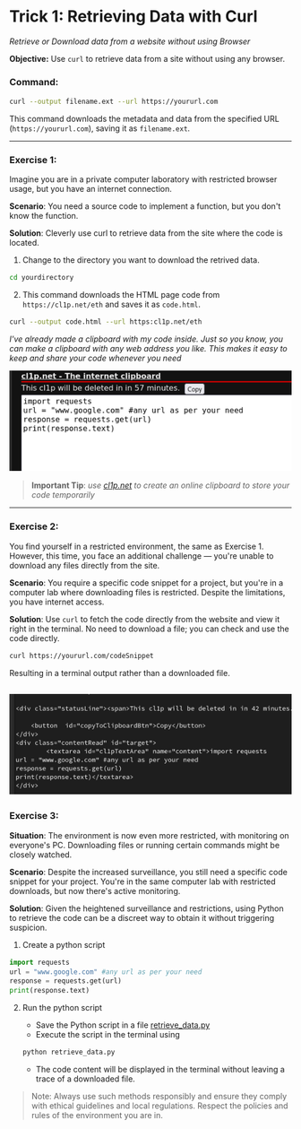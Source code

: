# Trick 1: Retrieving Data with Curl
*Retrieve or Download data from a website without using Browser*

**Objective:** Use `curl` to retrieve data from a site without using any browser.

### Command:
```bash
curl --output filename.ext --url https://yoururl.com
```
This command downloads the metadata and data from the specified URL (`https://yoururl.com`), saving it as `filename.ext`.

--- 
### Exercise 1:
Imagine you are in a private computer laboratory with restricted browser usage, but you have an internet connection.

**Scenario**: You need a source code to implement a function, but you don't know the function.

**Solution**: Cleverly use curl to retrieve data from the site where the code is located.

1. Change to the directory you want to download the retrived data.

```bash
cd yourdirectory
```
2. This command downloads the HTML page code from `https://cl1p.net/eth` and saves it as `code.html`.

```bash
curl --output code.html --url https:cl1p.net/eth
```

*I've already made a clipboard with my code inside. Just so you know, you can make a clipboard with any web address you like. This makes it easy to keep and share your code whenever you need*

![cl1p.net/eth screenshot](./screenshot/image.png)

> **Important Tip**: *use [cl1p.net](https://cl1p.net) to create an online clipboard to store your code temporarily*
--- 
### Exercise 2:
You find yourself in a restricted environment, the same as Exercise 1. However, this time, you face an additional challenge — you're unable to download any files directly from the site.

**Scenario**: You require a specific code snippet for a project, but you're in a computer lab where downloading files is restricted. Despite the limitations, you have internet access.

**Solution**: Use `curl` to fetch the code directly from the website and view it right in the terminal. No need to download a file; you can check and use the code directly.

```bash
curl https://yoururl.com/codeSnippet

```
Resulting in a terminal output rather than a downloaded file.

![terminal output](./screenshot/terminal.png)
---
### Exercise 3:

**Situation**: The environment is now even more restricted, with monitoring on everyone's PC. Downloading files or running certain commands might be closely watched.

**Scenario**: Despite the increased surveillance, you still need a specific code snippet for your project. You're in the same computer lab with restricted downloads, but now there's active monitoring.

**Solution**: Given the heightened surveillance and restrictions, using Python to retrieve the code can be a discreet way to obtain it without triggering suspicion.

1. Create a python script
```python
import requests
url = "www.google.com" #any url as per your need
response = requests.get(url)
print(response.text)
```
2. Run the python script

    - Save the Python script in a file [retrieve_data.py](./retrieve_data.py)
    - Execute the script in the terminal using
    ```bash
    python retrieve_data.py 
    ```
    - The code content will be displayed in the terminal without leaving a trace of a downloaded file.

> Note: Always use such methods responsibly and ensure they comply with ethical guidelines and local regulations. Respect the policies and rules of the environment you are in.
